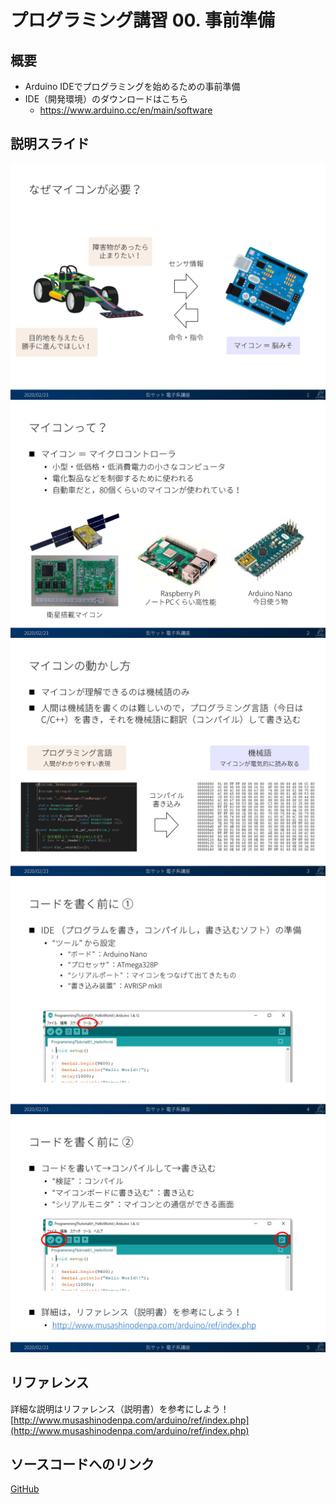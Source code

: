 # プログラミング講習 00. 事前準備
## 概要
+ Arduino IDEでプログラミングを始めるための事前準備
+ IDE（開発環境）のダウンロードはこちら
	- https://www.arduino.cc/en/main/software


## 説明スライド
![](./img/slide_1.png)
![](./img/slide_2.png)
![](./img/slide_3.png)
![](./img/slide_4.png)
![](./img/slide_5.png)


## リファレンス
詳細な説明はリファレンス（説明書）を参考にしよう！  
[http://www.musashinodenpa.com/arduino/ref/index.php](http://www.musashinodenpa.com/arduino/ref/index.php)


## ソースコードへのリンク
[GitHub](https://github.com/meltingrabbit/CanSatForHighSchoolStudents/tree/master/Arduino/ProgrammingTutorial00_Preparation)
